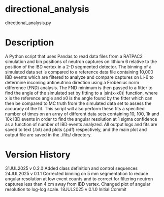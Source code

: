 # directional_analysis
directional_analysis.py
# Description
A Python script that uses Pandas to read data files from a RATPAC2 simulation and bin positions of neutron captures on lithium 6 relative to the position of the IBD vertex in a 2-D segmented detector. The binning of a simulated data set is compared to a reference data file containing 10,000 IBD events which are filtered to analyze and compare captures on Li-6 to determine incoming antineutrino direction using a Frobenius norm difference (FND) analysis. The FND minimum is then passed to a fitter to find the angle of the simulated set by fitting to a |sin(x-x0)| function, where x is the reference angle and x0 is the angle found by the fitter which can then be compared to MC truth from the simulated data set to assess the accuracy of the fit. 
This script will also perform these fits a specified number of times on an array of different data sets containing 10, 100, 1k and 10k IBD events in order to find the angular resolution at 1 sigma confidence as a function of number of IBD events analyzed. All output logs and fits are saved to text (.txt) and plots (.pdf) respectively, and the main plot and output file are saved in the ./fits/ directory.
# Version History
31JUL2025	v 0.2.0 Added class definition and control sequences
24JUL2025	v 0.1.1 Corrected binning on 5 mm segmentation to reduce angular resolution at low event counts and to correct for filtering neutron captures less than 4 cm away from IBD vertex. Changed plot of angular resolution to log-log scale.
18JUL2025	v 0.1.0 Initial Commit
